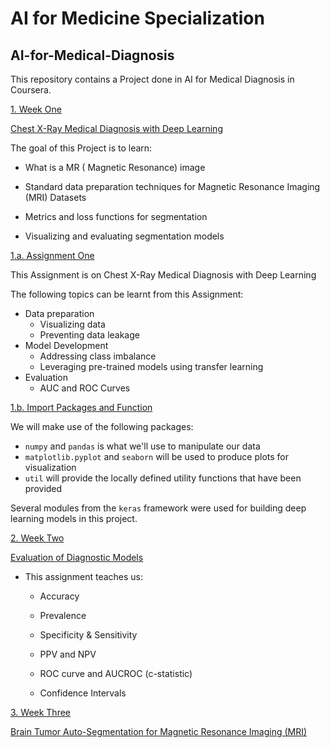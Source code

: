# AI for Medicine Specialization

## AI-for-Medical-Diagnosis

This repository contains a Project done in AI for Medical Diagnosis in Coursera.

[1. Week One](#1)

 [ Chest X-Ray Medical Diagnosis with Deep Learning](#A)


The goal of this Project is to learn:

* What is a MR ( Magnetic Resonance)  image

* Standard data preparation techniques for Magnetic Resonance Imaging (MRI) Datasets

* Metrics and loss functions for segmentation

* Visualizing and evaluating segmentation models

[1.a. Assignment One](#1a)

This Assignment is on Chest X-Ray Medical Diagnosis with Deep Learning 

 The following topics can be learnt from this Assignment: 

- Data preparation
  - Visualizing data
  - Preventing data leakage
- Model Development
  - Addressing class imbalance
  - Leveraging pre-trained models using transfer learning
- Evaluation
  - AUC and ROC Curves
  
  
 [1.b. Import Packages and Function](#1b)
 
 We will make use of the following packages:
 
- `numpy` and `pandas` is what we'll use to manipulate our data
- `matplotlib.pyplot` and `seaborn` will be used to produce plots for visualization
- `util` will provide the locally defined utility functions that have been provided 

Several modules from the `keras` framework were used  for building deep learning models in this project.
 
[2. Week Two](#2)


 [Evaluation of Diagnostic Models](#B)
 
 * This assignment teaches us:
 
   * Accuracy
   
   * Prevalence
   
   * Specificity & Sensitivity
   
   * PPV and NPV
   
   * ROC curve and AUCROC (c-statistic)
   
   * Confidence Intervals

[3. Week Three](#3)

  [Brain Tumor Auto-Segmentation for Magnetic Resonance Imaging (MRI)](#C)

 
